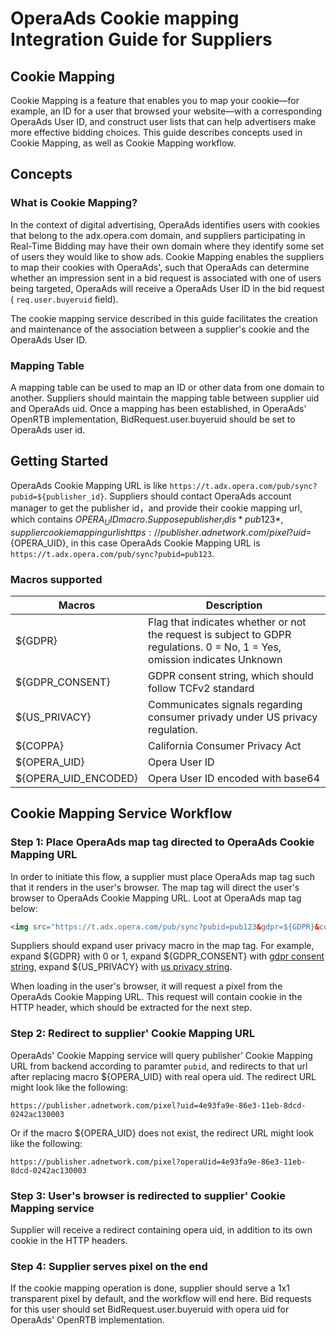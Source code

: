 # OperaAds Cookie mapping Integration Guide for Suppliers

## Cookie Mapping

Cookie Mapping is a feature that enables you to map your cookie—for example, an ID for a user that browsed your website—with a corresponding OperaAds User ID, and construct user lists that can help advertisers make more effective bidding choices. This guide describes concepts used in Cookie Mapping, as well as Cookie Mapping workflow.

## Concepts

### What is Cookie Mapping?

In the context of digital advertising, OperaAds identifies users with cookies that belong to the adx.opera.com domain, and suppliers participating in Real-Time Bidding may have their own domain where they identify some set of users they would like to show ads. Cookie Mapping enables the suppliers to map their cookies with OperaAds', such that OperaAds can determine whether an impression sent in a bid request is associated with one of users being targeted, OperaAds will receive a OperaAds User ID in the bid request ( `req.user.buyeruid` field).

The cookie mapping service described in this guide facilitates the creation and maintenance of the association between a supplier's cookie and the OperaAds User ID.

### Mapping Table

A mapping table can be used to map an ID or other data from one domain to another. Suppliers should maintain the mapping table between supplier uid and OperaAds uid. Once a mapping has been established, in OperaAds' OpenRTB implementation, BidRequest.user.buyeruid should be set to OperaAds user id.

## Getting Started

OperaAds Cookie Mapping URL is like `https://t.adx.opera.com/pub/sync?pubid=${publisher_id}`. Suppliers should contact OperaAds account manager to get the publisher id，and provide their cookie mapping url, which contains ${OPERA_UID} macro. Suppose publisher_id is *pub123*, supplier cookie mapping url is https://publisher.adnetwork.com/pixel?uid=${OPERA_UID}, in this case OperaAds Cookie Mapping URL is `https://t.adx.opera.com/pub/sync?pubid=pub123`.

### Macros supported
|Macros              |Description|
|--------------------|-----------|
|${GDPR}             |Flag that indicates whether or not the request is subject to GDPR regulations. 0 = No, 1 = Yes, omission indicates Unknown|
|${GDPR_CONSENT}     |GDPR consent string, which should follow TCFv2 standard|
|${US_PRIVACY}       |Communicates signals regarding consumer privady under US privacy regulation.|
|${COPPA}            |California Consumer Privacy Act|
|${OPERA_UID}        |Opera User ID|
|${OPERA_UID_ENCODED}|Opera User ID encoded with base64|

## Cookie Mapping Service Workflow

### Step 1: Place OperaAds map tag directed to OperaAds Cookie Mapping URL

In order to initiate this flow, a supplier must place OperaAds map tag such that it renders in the user's browser. The map tag will direct the user's browser to OperaAds Cookie Mapping URL. Loot at OperaAds map tag below:

```html
<img src="https://t.adx.opera.com/pub/sync?pubid=pub123&gdpr=${GDPR}&consent=${GDPR_CONSENT}&us_privacy=${US_PRIVACY}" />
```

Suppliers should expand user privacy macro in the map tag. For example, expand ${GDPR} with 0 or 1, expand ${GDPR_CONSENT} with [gdpr consent string](https://github.com/InteractiveAdvertisingBureau/GDPR-Transparency-and-Consent-Framework/blob/master/TCFv2/TCF-Implementation-Guidelines.md), expand ${US_PRIVACY} with [us privacy string](https://github.com/InteractiveAdvertisingBureau/USPrivacy/blob/master/CCPA/US%20Privacy%20String.md).

When loading in the user's browser, it will request a pixel from the OperaAds Cookie Mapping URL. This request will contain cookie in the HTTP header, which should be extracted for the next step.

### Step 2: Redirect to supplier' Cookie Mapping URL

OperaAds' Cookie Mapping service will query publisher’ Cookie Mapping URL from backend according to paramter `pubid`, and redirects to that url after replacing macro ${OPERA_UID} with real opera uid. The redirect URL might look like the following:

```url
https://publisher.adnetwork.com/pixel?uid=4e93fa9e-86e3-11eb-8dcd-0242ac130003
```
Or if the macro ${OPERA_UID} does not exist, the redirect URL might look like the following:

```url
https://publisher.adnetwork.com/pixel?operaUid=4e93fa9e-86e3-11eb-8dcd-0242ac130003
```

### Step 3: User's browser is redirected to supplier' Cookie Mapping service

Supplier will receive a redirect containing opera uid, in addition to its own cookie in the HTTP headers.

### Step 4: Supplier serves pixel on the end

If the cookie mapping operation is done, supplier should serve a 1x1 transparent pixel by default, and the workflow will end here. Bid requests for this user should set BidRequest.user.buyeruid with opera uid for OperaAds' OpenRTB implementation.
